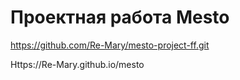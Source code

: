 # Проектная работа Mesto
https://github.com/Re-Mary/mesto-project-ff.git

Https://Re-Mary.github.io/mesto

